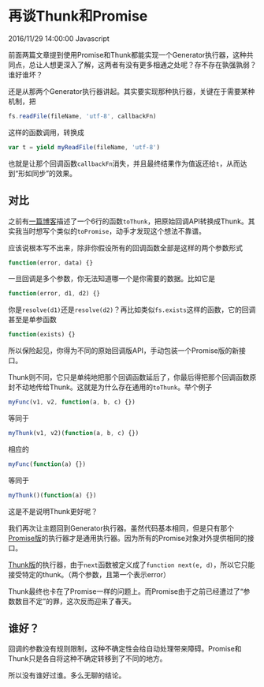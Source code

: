 # 再谈Thunk和Promise
2016/11/29 14:00:00
Javascript


前面两篇文章提到使用Promise和Thunk都能实现一个Generator执行器，这种共同点，总让人想更深入了解，这两者有没有更多相通之处呢？存不存在孰强孰弱？谁好谁坏？

还是从那两个Generator执行器讲起。其实要实现那种执行器，关键在于需要某种机制，把

```js
fs.readFile(fileName, 'utf-8', callbackFn)
```

这样的函数调用，转换成

```js
var t = yield myReadFile(fileName, 'utf-8')
```

也就是让那个回调函数`callbackFn`消失，并且最终结果作为值返还给`t`，从而达到“形如同步”的效果。


## 对比

之前有[一篇博客][Thunk]描述了一个6行的函数`toThunk`，把原始回调API转换成Thunk。其实我当时想写个类似的`toPromise`，动手才发现这个想法不靠谱。

应该说根本写不出来，除非你假设所有的回调函数全部是这样的两个参数形式

```js
function(error, data) {}
```

一旦回调是多个参数，你无法知道哪一个是你需要的数据。比如它是

```js
function(error, d1, d2) {}
```

你是`resolve(d1)`还是`resolve(d2)`？再比如类似`fs.exists`这样的函数，它的回调甚至是单参函数

```js
function(exists) {}
```

所以保险起见，你得为不同的原始回调版API，手动包装一个Promise版的新接口。

Thunk则不同，它只是单纯地把那个回调函数延后了，你最后得把那个回调函数原封不动地传给Thunk。这就是为什么存在通用的`toThunk`。举个例子

```js
myFunc(v1, v2, function(a, b, c) {})
```

等同于

```js
myThunk(v1, v2)(function(a, b, c) {})
```

相应的

```js
myFunc(function(a) {})
```

等同于

```js
myThunk()(function(a) {})
```

这是不是说明Thunk更好呢？

我们再次让主题回到Generator执行器。虽然代码基本相同，但是只有那个[Promise版][gePromise]的执行器才是通用执行器。因为所有的Promise对象对外提供相同的接口。

[Thunk版][geThunk]的执行器，由于`next`函数被定义成了`function next(e, d)`，所以它只能接受特定的thunk。（两个参数，且第一个表示error）

Thunk最终也卡在了Promise一样的问题上。而Promise由于之前已经遭过了“参数数目不定”的罪，这次反而迎来了春天。


## 谁好？

回调的参数没有规则限制，这种不确定性会给自动处理带来障碍。Promise和Thunk只是各自将这种不确定转移到了不同的地方。

所以没有谁好过谁。多么无聊的结论。


[Thunk]: /articles/Thunk.html
[gePromise]: /articles/GeneratorExecutorPromise.html
[geThunk]: /articles/GeneratorExecutorThunk.html
